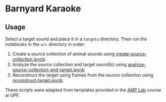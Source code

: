 # Barnyard Karaoke


## Usage

Select a target sound and place it in a `targets` directory. Then run the notebooks in the `src` directory in order:

1. Create a source collection of animal sounds using [create-source-collection.ipynb](src/1-create-source-collection.ipynb).
2. Analyze the source collection and target sound(s) using [analyze-source-collection-and-target.ipynb](src/2-analyze-source-collection-and-target.ipynb)
3. Reconstruct the target using frames from the source collection using [reconstruct-target.ipynb](src/3-reconstruct-target.ipynb).

These scripts were adapted from templates provided in the [AMP Lab](https://www.upf.edu/web/smc/audio-and-music-processing-lab) course at UPF.
